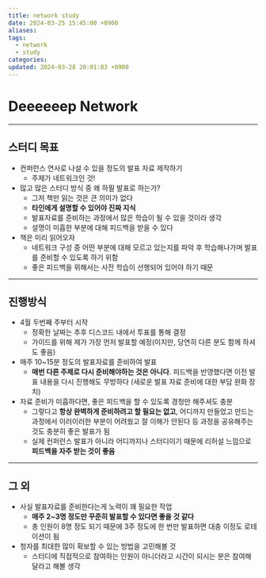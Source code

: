 ```yaml
---
title: network study
date: 2024-03-25 15:45:00 +0900
aliases: 
tags:
  - network
  - study
categories: 
updated: 2024-03-28 20:01:03 +0900
---
```


# Deeeeeep Network

---

## 스터디 목표

- 컨퍼런스 연사로 나설 수 있을 정도의 발표 자료 제작하기
    - 주제가 네트워크인 것!
- 많고 많은 스터디 방식 중 왜 하필 발표로 하는가?
    - 그저 책만 읽는 것은 큰 의미가 없다
    - **타인에게 설명할 수 있어야 진짜 지식**
    - 발표자료를 준비하는 과정에서 많은 학습이 될 수 있을 것이라 생각
    - 설명이 미흡한 부분에 대해 피드백을 받을 수 있다
- 책은 미리 읽어오자
    - 네트워크 구성 중 어떤 부분에 대해 모르고 있는지를 파악 후 학습해나가며 발표를 준비할 수 있도록 하기 위함
    - 좋은 피드백을 위해서는 사전 학습이 선행되어 있어야 하기 때문

---

## 진행방식

- 4월 두번째 주부터 시작
    - 정확한 날짜는 추후 디스코드 내에서 투표를 통해 결정
    - 가이드를 위해 제가 가장 먼저 발표할 예정(이지만, 당연히 다른 분도 함께 하셔도 좋음)
- 매주 10~15분 정도의 발표자료를 준비하여 발표
    - **매번 다른 주제로 다시 준비해야하는 것은 아니다**. 피드백을 반영했다면 이전 발표 내용을 다시 진행해도 무방하다 (새로운 발표 자료 준비에 대한 부담 완화 장치)
- 자료 준비가 미흡하다면, 좋은 피드백을 할 수 있도록 경청만 해주셔도 충분
    - 그렇다고 **항상 완벽하게 준비하려고 할 필요는 없고**, 어디까지 만들었고 만드는 과정에서 이러이러한 부분이 어려웠고 잘 이해가 안된다 등 과정을 공유해주는 것도 충분히 좋은 발표가 됨
    - 실제 컨퍼런스 발표가 아니라 어디까지나 스터디이기 때문에 리허설 느낌으로 **피드백을 자주 받는 것이 좋음**

---

## 그 외

- 사실 발표자료를 준비한다는게 노력이 꽤 필요한 작업
    - **매주 2~3명 정도만 꾸준히 발표할 수 있다면 좋을 것 같다**
    - 총 인원이 8명 정도 되기 때문에 3주 정도에 한 번만 발표하면 대충 이정도 로테이션이 됨
- 청자를 최대한 많이 확보할 수 있는 방법을 고민해볼 것
    - 스터디에 직접적으로 참여하는 인원이 아니더라고 시간이 되시는 분은 참여해달라고 해볼 생각
